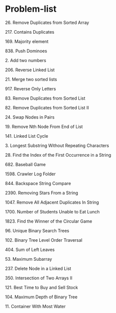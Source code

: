 # Problem-list

26\. Remove Duplicates from Sorted Array

217\. Contains Duplicates

169\. Majority element

838\. Push Dominoes

2\. Add two numbers

206\. Reverse Linked List

21\. Merge two sorted lists

917\. Reverse Only Letters

83\. Remove Duplicates from Sorted List

82\. Remove Duplicates from Sorted List II

24\. Swap Nodes in Pairs

19\. Remove Nth Node From End of List

141\. Linked List Cycle

3\. Longest Substring Without Repeating Characters

28\. Find the Index of the First Occurrence in a String

682\. Baseball Game

1598\. Crawler Log Folder

844\. Backspace String Compare

2390\. Removing Stars From a String

1047\. Remove All Adjacent Duplicates In String

1700\. Number of Students Unable to Eat Lunch

1823\. Find the Winner of the Circular Game

96\. Unique Binary Search Trees

102\. Binary Tree Level Order Traversal

404\. Sum of Left Leaves

53\. Maximum Subarray

237\. Delete Node in a Linked List

350\. Intersection of Two Arrays II

121\. Best Time to Buy and Sell Stock

104\. Maximum Depth of Binary Tree

11\. Container With Most Water
